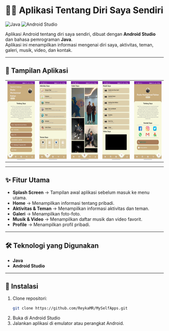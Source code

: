 # 🙋‍♂️ Aplikasi Tentang Diri Saya Sendiri

![Java](https://img.shields.io/badge/Java-007396?style=for-the-badge&logo=openjdk&logoColor=white)
![Android Studio](https://img.shields.io/badge/Android_Studio-3DDC84?style=for-the-badge&logo=androidstudio&logoColor=white)

Aplikasi Android tentang diri saya sendiri, dibuat dengan **Android Studio** dan bahasa pemrograman **Java**.  
Aplikasi ini menampilkan informasi mengenai diri saya, aktivitas, teman, galeri, musik, video, dan kontak.

---

## 📸 Tampilan Aplikasi
<table align="center">
  <tr>
    <td><img src="screenshot-aplikasi/foto1.jpg" alt="Screenshot 1" width="100%" height="250"></td>
    <td><img src="screenshot-aplikasi/foto2.jpg" alt="Screenshot 2" width="100%" height="250"></td>
    <td><img src="screenshot-aplikasi/foto3.jpg" alt="Screenshot 3" width="100%" height="250"></td>
    <td><img src="screenshot-aplikasi/foto4.jpg" alt="Screenshot 4" width="100%" height="250"></td>
    <td><img src="screenshot-aplikasi/foto5.jpg" alt="Screenshot 5" width="100%" height="250"></td>
  </tr>
</table>

---

## ✨ Fitur Utama
- **Splash Screen** → Tampilan awal aplikasi sebelum masuk ke menu utama.  
- **Home** → Menampilkan informasi tentang pribadi.  
- **Aktivitas & Teman** → Menampilkan informasi aktivitas dan teman.  
- **Galeri** → Menampilkan foto-foto.  
- **Musik & Video** → Menampilkan daftar musik dan video favorit.    
- **Profile** → Menampilkan profil pribadi.

---

## 🛠️ Teknologi yang Digunakan
- **Java**
- **Android Studio**

---

## 🚀 Instalasi
1. Clone repositori:
   ```bash
   git clone https://github.com/ReykaMR/MySelfApps.git
2. Buka di Android Studio
3. Jalankan aplikasi di emulator atau perangkat Android.

